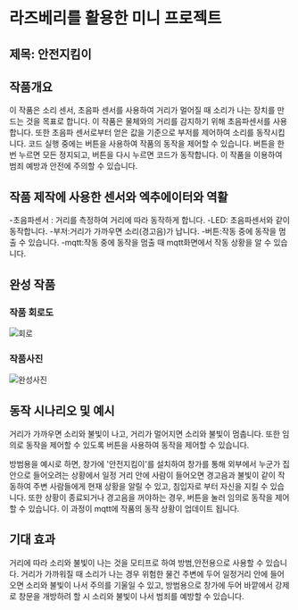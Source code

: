 # 라즈베리를 활용한 미니 프로젝트

## 제목: 안전지킴이

## 작품개요
이 작품은 소리 센서, 초음파 센서를 사용하여 거리가 멀어질 때 소리가 나는 장치를 만드는 것을 목표로 합니다. 
이 작품은 물체와의 거리를 감지하기 위해 초음파센서를 사용합니다. 또한 초음파 센서로부터 얻은 값을 기준으로 부저를 제어하여 소리를 동작시킵니다.
코드 실행 중에는 버튼을 사용하여 작품의 동작을 제어할 수 있습니다. 버튼을 한 번 누르면 모든 정지되고, 버튼을 다시 누르면 코드가 동작합니다.
이 작품을 이용하여 범죄 예방과 안전에 주의할 수 있습니다.

## 작품 제작에 사용한 센서와 엑추에이터와 역활
-초음파센서 : 거리를 측정하여 거리에 따라 동작하게 합니다.
-LED: 초음파센서와 같이 동작합니다.
-부저:거리가 가까우면 소리(경고음)가 납니다.
-버튼:작동 중에 동작을 멈출 수 있습니다.
-mqtt:작동 중에 동작을 멈출 때 mqtt화면에서 작동 상황을 알 수 있습니다.
## 완성 작품

### 작품 회로도
![회로](https://github.com/hsy0125/safe/assets/131340824/d43fa3f6-4009-4558-bc62-25755ed0c5bc)

### 작품사진


![완성사진](https://github.com/hsy0125/safe/assets/131340824/0ae14b36-6f34-4f76-9407-0bccb321add0)

## 동작 시나리오 및 예시
거리가 가까우면 소리와 불빛이 나고, 거리가 멀어지면 소리와 불빛이 멈춥니다.
또한 임의로 동작을 제어할 수 있도록 버튼을 사용하여 동작을 제어할 수 있습니다.

방범용을 예시로 하면, 창가에 '안전지킴이'를 설치하여 창가를 통해 외부에서 누군가 집안으로 들어오려는 상황에서 일정 거리 안에 사람이 들어오면 
경고음과 불빛이 같이 작동하여 주변 사람들에게 현재 상황을 알릴 수 있고, 침입자로 부터 자신을 지킬 수 있습니다.
또한 상황이 종료되거나 경고음을 꺼야하는 경우, 버튼을 눌러 임의로 동작을 제어할 수 있습니다. 이 과정이 mqtt에 작품의 동작 상황이 업데이트 됩니다.
## 기대 효과
거리에 따라 소리와 불빛이 나는 것을 모티프로 하여 방범,안전용으로 사용할 수 있습니다. 
거리가 가까워질 때 소리가 나는 경우 위험한 물건 주변에 두어 일정거리 안에 들어오면 소리와 불빛이 나서 주의를 기울일 수 있고,
방범용으로 창가에 두어 바깥에서 강제로 창문을 개방하려 할 시 소리와 불빛이 나서 범죄를 예방할 수 있습니다.
